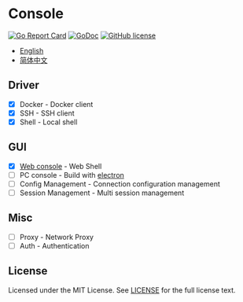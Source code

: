 # Console

[![Go Report Card](https://goreportcard.com/badge/github.com/wzshiming/console)](https://goreportcard.com/report/github.com/wzshiming/console)
[![GoDoc](https://godoc.org/github.com/wzshiming/console?status.svg)](https://godoc.org/github.com/wzshiming/console)
[![GitHub license](https://img.shields.io/github/license/wzshiming/console.svg)](https://github.com/wzshiming/console/blob/master/LICENSE)

- [English](https://github.com/wzshiming/console/blob/master/README.md)
- [简体中文](https://github.com/wzshiming/console/blob/master/README_cn.md)

## Driver
- [x] Docker - Docker client
- [x] SSH - SSH client
- [x] Shell - Local shell

## GUI
- [x] [Web console](https://github.com/wzshiming/console/blob/master/cmd/web_console/) - Web Shell
- [ ] PC console - Build with [electron](https://github.com/electron/electron)
- [ ] Config Management - Connection configuration management
- [ ] Session Management - Multi session management

## Misc
- [ ] Proxy - Network Proxy
- [ ] Auth - Authentication

## License

Licensed under the MIT License. See [LICENSE](https://github.com/wzshiming/console/blob/master/LICENSE) for the full license text.
